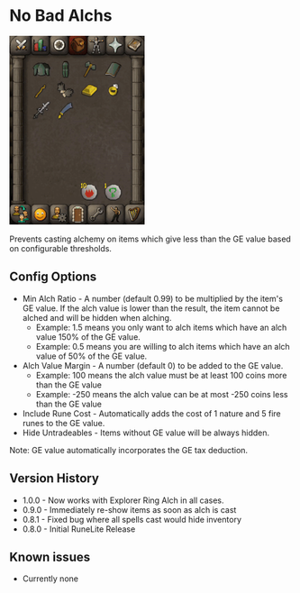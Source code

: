 # No Bad Alchs

![Demo](./demo.gif)

Prevents casting alchemy on items which give less than the GE value based on configurable thresholds.

## Config Options

* Min Alch Ratio - A number (default 0.99) to be multiplied by the item's GE value. If the alch value is lower than the
  result, the
  item cannot be alched and will be hidden when alching.
    * Example: 1.5 means you only want to alch items which have an alch value 150% of the GE value.
    * Example: 0.5 means you are willing to alch items which have an alch value of 50% of the GE value.
* Alch Value Margin - A number (default 0) to be added to the GE value.
    * Example: 100 means the alch value must be at least 100 coins more than the GE value
    * Example: -250 means the alch value can be at most -250 coins less than the GE value
* Include Rune Cost - Automatically adds the cost of 1 nature and 5 fire runes to the GE value.
* Hide Untradeables - Items without GE value will be always hidden.

Note: GE value automatically incorporates the GE tax deduction.

## Version History

* 1.0.0 - Now works with Explorer Ring Alch in all cases.
* 0.9.0 - Immediately re-show items as soon as alch is cast
* 0.8.1 - Fixed bug where all spells cast would hide inventory
* 0.8.0 - Initial RuneLite Release

## Known issues

* Currently none